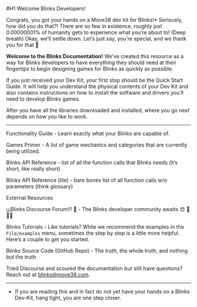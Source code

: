 #H1 Welcome Blinks Developers!

Congrats, you got your hands on a Move38 dev kit for Blinks!* Seriously, how did you do that?! There are so few in existence, roughly just 0.00000001% of humanity gets to experience what you’re about to!  (Deep breath) Okay, we’ll settle down. Let’s just say, you’re special, and we thank you for that 🙂

**Welcome to the Blinks Documentation!** We’ve created this resource as a way for Blinks developers to have everything they should need at their fingertips to begin designing games for Blinks as quickly as possible. 

If you just received your Dev Kit, your first stop should be the Quick Start Guide. It will help you understand the physical contents of your Dev Kit and also contains instructions on how to install the software and drivers you’ll need to develop Blinks games. 

After you have all the libraries downloaded and installed, where you go next depends on how you like to work. 

----------

Functionality Guide - Learn exactly what your Blinks are capable of.

Games Primer - A list of game mechanics and categories that are currently being utilized.

Blinks API Reference - list of all the function calls that Blinks needs (it’s short, like really short) 

Blinks API Reference (lite) - bare bones list of all function calls w/o parameters (think glossary)


External Resources

¡¡¡Blinks Discourse Forum!!! 🙂 - The Blinks developer community awaits 😍 🤠 🤗😨 

Blinks Tutorials - Like tutorials? While we recommend the examples in the `File/examples` menu, sometimes the step by step is a little more helpful. Here’s a couple to get you started.

Blinks Source Code (GitHub Repo) - The truth, the whole truth, and nothing but the truth

Tried Discourse and scoured the documentation but still have questions? 
Reach out at blinks@move38.com.


----------

* If you are reading this and in fact do not yet have your hands on a Blinks Dev-Kit, hang tight, you are one step closer. 
